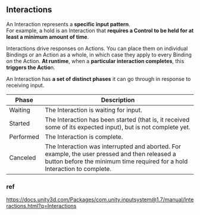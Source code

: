 ## Interactions

An Interaction represents a **specific input pattern**. \
For example, a hold is an Interaction that **requires a Control to be held for at least a minimum amount of time**.

Interactions drive responses on Actions. You can place them on individual Bindings or an Action as a whole, 
in which case they apply to every Binding on the Action. 
**At runtime**, when a **particular interaction completes**, this **triggers the Actio**n.

An Interaction has **a set of distinct phases** it can go through in response to receiving input.

| Phase | Description |
| --- | --- |
| Waiting | The Interaction is waiting for input. |
| Started | The Interaction has been started (that is, it received some of its expected input), but is not complete yet. |
| Performed | The Interaction is complete. |
| Canceled | The Interaction was interrupted and aborted. For example, the user pressed and then released a button before the minimum time required for a hold Interaction to complete. |



### ref 
https://docs.unity3d.com/Packages/com.unity.inputsystem@1.7/manual/Interactions.html?q=Interactions
